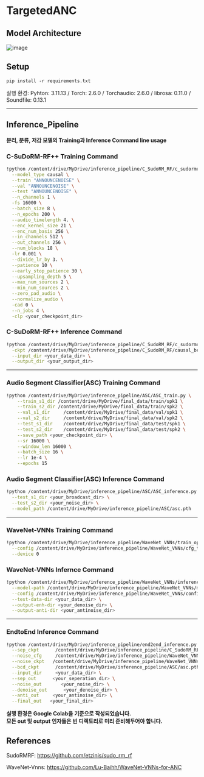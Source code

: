 # TargetedANC



## Model Architecture
![image](https://github.com/user-attachments/assets/4b1b942b-d494-4a87-baa0-9376238e0d46)

## Setup
```
pip install -r requirements.txt
```

실행 환경: Pyhton: 3.11.13 / Torch: 2.6.0 / Torchaudio: 2.6.0 / librosa: 0.11.0 / Soundfile: 0.13.1

---




## Inference_Pipeline
**분리, 분류, 저감 모델의 Training과 Inference Command line usage**

### C-SuDoRM-RF++ Training Command
```bash
!python /content/drive/MyDrive/inference_pipeline/C_SudoRM_RF/c_sudormrf_train.py \
  --model_type causal \
  --train "ANNOUNCENOISE" \
  --val "ANNOUNCENOISE" \
  --test "ANNOUNCENOISE" \
  --n_channels 1 \
  -fs 16000 \
  --batch_size 8 \
  --n_epochs 200 \
  --audio_timelength 4. \
  --enc_kernel_size 21 \
  --enc_num_basis 256 \
  --in_channels 512 \
  --out_channels 256 \
  --num_blocks 18 \
  -lr 0.001 \
  --divide_lr_by 3. \
  --patience 10 \
  --early_stop_patience 30 \
  --upsampling_depth 5 \
  --max_num_sources 2 \
  --min_num_sources 2 \
  --zero_pad_audio \
  --normalize_audio \
  -cad 0 \
  --n_jobs 4 \
  -clp <your_checkpoint_dir>
```




### C-SuDoRM-RF++ Inference Command
```bash
!python /content/drive/MyDrive/inference_pipeline/C_SudoRM_RF/c_sudormrf_inference.py \
  -ckpt /content/drive/MyDrive/inference_pipeline/C_SudoRM_RF/causal_best.pt \
  --input_dir <your_data_dir> \
  --output_dir <your_output_dir>
```

---

### Audio Segment Classifier(ASC) Training Command
```bash
!python /content/drive/MyDrive/inference_pipeline/ASC/ASC_train.py \
    --train_s1_dir /content/drive/MyDrive/final_data/train/spk1 \
    --train_s2_dir /content/drive/MyDrive/final_data/train/spk2 \
    --val_s1_dir     /content/drive/MyDrive/final_data/val/spk1 \
    --val_s2_dir     /content/drive/MyDrive/final_data/val/spk2 \
    --test_s1_dir    /content/drive/MyDrive/final_data/test/spk1 \
    --test_s2_dir    /content/drive/MyDrive/final_data/test/spk2 \
    --save_path <your_checkpoint_dir> \
    --sr 16000 \
    --window_len 16000 \
    --batch_size 16 \
    --lr 1e-4 \
    --epochs 15
```

### Audio Segment Classifier(ASC) Inference Command
```bash
!python /content/drive/MyDrive/inference_pipeline/ASC/ASC_inference.py \
  --test_s1_dir <your_broadcast_dir> \
  --test_s2_dir <your_noise_dir> \
  --model_path /content/drive/MyDrive/inference_pipeline/ASC/asc.pth
```

---


### WaveNet-VNNs Training Command
```bash
!python /content/drive/MyDrive/inference_pipeline/WaveNet_VNNs/train_opt_210.py \
  --config /content/drive/MyDrive/inference_pipeline/WaveNet_VNNs/cfg_train_opt_210.toml \
  --device 0
```

### WaveNet-VNNs Infernce Command
```bash
!python /content/drive/MyDrive/inference_pipeline/WaveNet_VNNs/inference_opt.py \
  --model-path /content/drive/MyDrive/inference_pipeline/WaveNet_VNNs/model.pth \
  --config /content/drive/MyDrive/inference_pipeline/WaveNet_VNNs/config_opt_210.json \
  --test-data-dir <your_data_dir> \
  --output-enh-dir <your_denoise_dir> \
  --output-anti-dir <your_antinoise_dir>
```

---

### EndtoEnd Inference Command
```bash
!python /content/drive/MyDrive/inference_pipeline/end2end_inference.py \
  --sep_ckpt      /content/drive/MyDrive/inference_pipeline/C_SudoRM_RF/causal_best.pt \
  --noise_cfg     /content/drive/MyDrive/inference_pipeline/WaveNet_VNNs/config_opt_210.json \
  --noise_ckpt   /content/drive/MyDrive/inference_pipeline/WaveNet_VNNs/model.pth \
  --bcd_ckpt      /content/drive/MyDrive/inference_pipeline/ASC/asc.pth \
  --input_dir     <your_data_dir> \
  --sep_out      <your_seperation_dir> \
  --noise_out       <your_noise_dir> \
  --denoise_out      <your_denoise_dir> \
  --anti_out     <your_antinoise_dir> \
  --final_out   <your_final_dir>
```
**실행 환경은 Google Colab을 기준으로 작성되었습니다.**  
**모든 out 및 output 인자들은 빈 디렉토리로 미리 준비해두어야 합니다.**

## References

SudoRMRF:
https://github.com/etzinis/sudo_rm_rf

WaveNet-Vnns:
https://github.com/Lu-Baihh/WaveNet-VNNs-for-ANC
